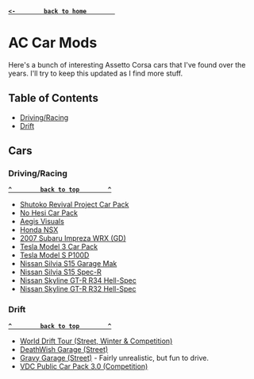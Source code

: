 **[`<-        back to home        `](README.md)**
# AC Car Mods
Here's a bunch of interesting Assetto Corsa cars that I've found over the years. I'll try to keep this updated as I find more stuff.

## Table of Contents
- [Driving/Racing](#drivingracing)
- [Drift](#drift)

## Cars
### Driving/Racing
**[`^        back to top        ^`](#ac-car-mods)**
- [Shutoko Revival Project Car Pack](https://discord.gg/shutokorevivalproject)
- [No Hesi Car Pack](https://gofile.io/d/ikRT8A)
- [Aegis Visuals](https://www.patreon.com/aegisvisuals/posts)
- [Honda NSX](https://www.racedepartment.com/downloads/honda-nsx.4768/)
- [2007 Subaru Impreza WRX (GD)](https://www.racedepartment.com/downloads/2007-subaru-impreza-wrx-gd-tuned.33356/)
- [Tesla Model 3 Car Pack](https://www.racedepartment.com/downloads/2019-tesla-model-3-car-pack.45151/)
- [Tesla Model S P100D](https://www.assettoworld.com/car/tesla-model-s-p100d)
- [Nissan Silvia S15 Garage Mak](https://www.assettoworld.com/car/nissan-silvia-s15-garage-mak)
- [Nissan Silvia S15 Spec-R](https://www.assettoworld.com/car/nissan-silvia-spec-r-s15-street-s2)
- [Nissan Skyline GT-R R34 Hell-Spec](https://www.assettoworld.com/car/nissan-gt-r-r34-hell-spec)
- [Nissan Skyline GT-R R32 Hell-Spec](https://www.assettoworld.com/car/nissan-skyline-gtr-r32-hellspec)
### Drift
**[`^        back to top        ^`](#ac-car-mods)**
- [World Drift Tour (Street, Winter & Competition)](https://worlddrifttour.com/)
- [DeathWish Garage (Street)](https://www.vosan.co/driftcarpacks/dwg-3-0-part-1)
- [Gravy Garage (Street)](https://www.vosan.co/driftcarpacks/gravy-garage-car-pack/) - Fairly unrealistic, but fun to drive.
- [VDC Public Car Pack 3.0 (Competition)](https://www.vosan.co/driftcarpacks/vdc-public-car-pack-3-0/)